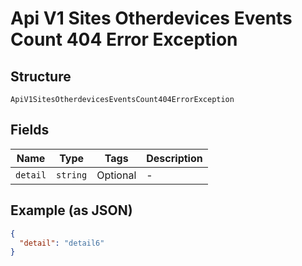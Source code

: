 
# Api V1 Sites Otherdevices Events Count 404 Error Exception

## Structure

`ApiV1SitesOtherdevicesEventsCount404ErrorException`

## Fields

| Name | Type | Tags | Description |
|  --- | --- | --- | --- |
| `detail` | `string` | Optional | - |

## Example (as JSON)

```json
{
  "detail": "detail6"
}
```

